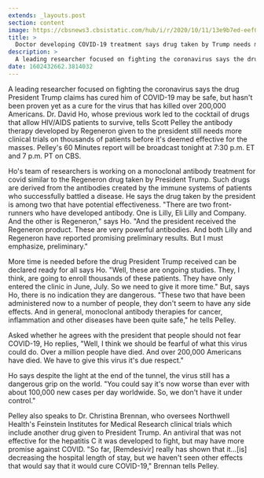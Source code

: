 ```yaml
--- 
extends: _layouts.post 
section: content 
image: https://cbsnews3.cbsistatic.com/hub/i/r/2020/10/11/13e9b7ed-eef0-4e46-aa8a-4bb478e5934b/thumbnail/1200x630/e91469884c9a01dda5fff039e13f6a85/covidtherapeuticspreview30.jpg 
title: > 
  Doctor developing COVID-19 treatment says drug taken by Trump needs more trials before mass rollout 
description: > 
  A leading researcher focused on fighting the coronavirus says the drug President Trump claims has cured him of COVID-19 may be safe, but hasn't been proven yet as a cure for the virus that has killed over 200,000 Americans.Ho's team of researchers is working on a monoclonal antibody treatment for covid similar to the Regeneron drug taken by President Trump.He says the drug taken by the president is among two that have potential effectiveness.More time is needed before the drug President Trump received can be declared ready for all says Ho.Pelley also speaks to Dr. Christina Brennan, who oversees Northwell Health's Feinstein Institutes for Medical Research clinical trials which include another drug given to President Trump. 
date: 1602432662.3814032 
--- 
```

A leading researcher focused on fighting the coronavirus says the drug President Trump claims has cured him of COVID-19 may be safe, but hasn't been proven yet as a cure for the virus that has killed over 200,000 Americans. Dr. David Ho, whose previous work led to the cocktail of drugs that allow HIV/AIDS patients to survive, tells Scott Pelley the antibody therapy developed by Regeneron given to the president still needs more clinical trials on thousands of patients before it's deemed effective for the masses. Pelley's 60 Minutes report will be broadcast tonight at 7:30 p.m. ET and 7 p.m. PT on CBS.

Ho's team of researchers is working on a monoclonal antibody treatment for covid similar to the Regeneron drug taken by President Trump. Such drugs are derived from the antibodies created by the immune systems of patients who successfully battled a disease. He says the drug taken by the president is among two that have potential effectiveness. "There are two front-runners who have developed antibody. One is Lilly, Eli Lilly and Company. And the other is Regeneron," says Ho. "And the president received the Regeneron product. These are very powerful antibodies. And both Lilly and Regeneron have reported promising preliminary results. But I must emphasize, preliminary."

More time is needed before the drug President Trump received can be declared ready for all says Ho. "Well, these are ongoing studies. They, I think, are going to enroll thousands of these patients. They have only entered the clinic in June, July. So we need to give it more time." But, says Ho, there is no indication they are dangerous. "These two that have been administered now to a number of people, they don't seem to have any side effects. And in general, monoclonal antibody therapies for cancer, inflammation and other diseases have been quite safe," he tells Pelley.

Asked whether he agrees with the president that people should not fear COVID-19, Ho replies, "Well, I think we should be fearful of what this virus could do. Over a million people have died. And over 200,000 Americans have died. We have to give this virus it's due respect."

Ho says despite the light at the end of the tunnel, the virus still has a dangerous grip on the world. "You could say it's now worse than ever with about 100,000 new cases per day worldwide. So, we don't have it under control."

Pelley also speaks to Dr. Christina Brennan, who oversees Northwell Health's Feinstein Institutes for Medical Research clinical trials which include another drug given to President Trump. An antiviral that was not effective for the hepatitis C it was developed to fight, but may have more promise against COVID. "So far, [Remdesivir] really has shown that it…[is] decreasing the hospital length of stay, but we haven't seen other effects that would say that it would cure COVID-19," Brennan tells Pelley.